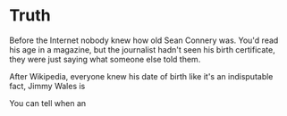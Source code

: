 # Truth

Before the Internet nobody knew how old Sean Connery was. You'd read his age in
a magazine, but the journalist hadn't seen his birth certificate, they were just
saying what someone else told them.

After Wikipedia, everyone knew his date of birth like it's an indisputable fact,
Jimmy Wales is 

You can tell when an 
